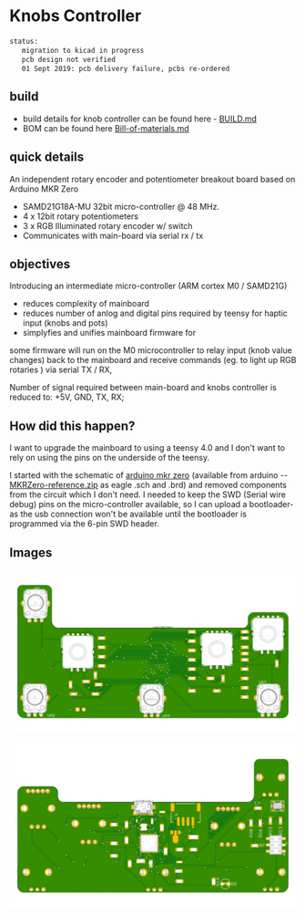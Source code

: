 # Knobs Controller

```
status:
   migration to kicad in progress
   pcb design not verified 
   01 Sept 2019: pcb delivery failure, pcbs re-ordered
```

## build
* build details for knob controller can be found here - [BUILD.md](BUILD.md) 
* BOM can be found here [Bill-of-materials.md](Bill-of-materials.md)

## quick details
An independent rotary encoder and potentiometer breakout board based on Arduino MKR Zero
* SAMD21G18A-MU 32bit micro-controller @ 48 MHz. 
* 4 x 12bit rotary potentiometers
* 3 x RGB Illuminated rotary encoder w/ switch
* Communicates with main-board via serial rx / tx

## objectives
Introducing an intermediate micro-controller (ARM cortex M0 / SAMD21G) 
* reduces complexity of mainboard
* reduces number of anlog and digital pins required by teensy for haptic input (knobs and pots)
* simplyfies and unifies mainboard firmware for 

some firmware will run on the M0 microcontroller to relay input (knob value changes) back to the mainboard and receive commands (eg. to light up RGB rotaries ) via serial TX / RX, 

Number of signal required between main-board and knobs controller is reduced to: +5V, GND, TX, RX;  

## How did this happen?
I want to upgrade the mainboard to using a teensy 4.0 and I don't want to rely on using the pins on the underside of the teensy. 

I started with the schematic of [arduino mkr zero](https://create.arduino.cc/projecthub/products/arduino-mkr-zero) (available from arduino -- [MKRZero-reference.zip](https://content.arduino.cc/assets/MKRZero-reference.zip) as eagle .sch and .brd) and removed components from the circuit which I don't need. I needed to keep the SWD (Serial wire debug) pins on the micro-controller available, so I can upload a bootloader- as the usb connection won't be available until the bootloader is programmed via the 6-pin SWD header.

## Images

![top view](images/Knob_controller_top_view.png)

![bottom view](images/Knob_controller_bottom_view.png)
